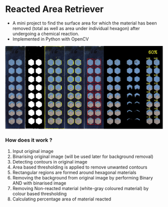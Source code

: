 # Reacted Area Retriever
- A mini project to find the surface area for which the material has been removed (total as well as area under individual hexagon) after undergoing a chemical reaction.
- Implemented in Python with OpenCV

![ss16_mod](https://raw.githubusercontent.com/RathiRohit/reacted-area-retriever/master/output/ss16_mod.jpeg)

### How does it work ?
1. Input original image
2. Binarising original image (will be used later for background removal)
3. Detecting contours in original image
4. Area based thresholding is applied to remove unwanted contours
5. Rectangular regions are formed around hexagonal materials
6. Removing the background from original image by performing Binary AND with binarised image
7. Removing Non-reacted material (white-gray coloured material) by colour based thresholding
8. Calculating percentage area of material reacted
